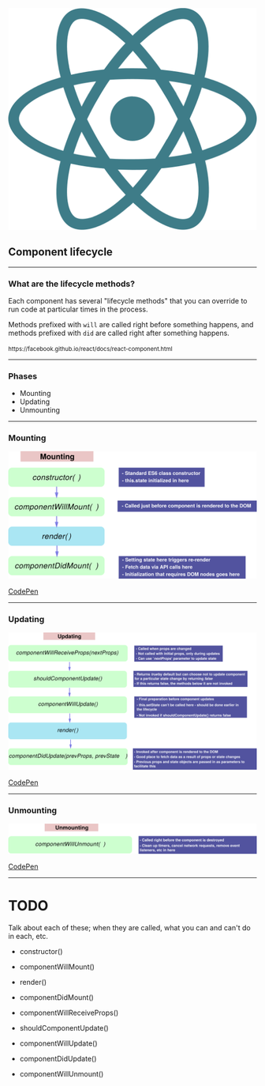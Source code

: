 <img src="img/react.svg" class="spin logo logo--small" />

## Component lifecycle

---

### What are the lifecycle methods?

Each component has several "lifecycle methods" that you can override to run code at particular times in the process.

Methods prefixed with `will` are called right before something happens, and methods prefixed with `did` are called right after something happens.

<p><small>https://facebook.github.io/react/docs/react-component.html</small></p>

---

### Phases

- Mounting
- Updating
- Unmounting

---

### Mounting

![](img/mounting.svg)

[CodePen](https://goo.gl/DposJo)

---

### Updating

![](img/updating.svg)

[CodePen](https://goo.gl/vXJD1o)

---

### Unmounting

![](img/unmounting.svg)

[CodePen](https://goo.gl/Lu8q1V)

---

# TODO

Talk about each of these; when they are called, what you can and can't do in each, etc.

- constructor()
- componentWillMount()
- render()
- componentDidMount()

- componentWillReceiveProps()
- shouldComponentUpdate()
- componentWillUpdate()
- componentDidUpdate()

- componentWillUnmount()
